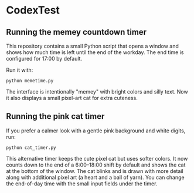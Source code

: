 
# CodexTest

## Running the memey countdown timer

This repository contains a small Python script that opens a window and shows how much time is left until the end of the workday. The end time is configured for 17:00 by default.

Run it with:

```
python memetime.py
```

The interface is intentionally "memey" with bright colors and silly text.
Now it also displays a small pixel-art cat for extra cuteness.

## Running the pink cat timer

If you prefer a calmer look with a gentle pink background and white digits, run:

```
python cat_timer.py
```

This alternative timer keeps the cute pixel cat but uses softer colors. It now
counts down to the end of a 6:00–18:00 shift by default and shows the cat at the
bottom of the window. The cat blinks and is drawn with more detail along with
additional pixel art (a heart and a ball of yarn). You can change the
end-of-day time with the small input fields under the timer.
